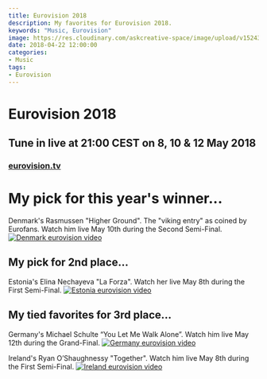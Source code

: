 ```yaml
---
title: Eurovision 2018
description: My favorites for Eurovision 2018.
keywords: "Music, Eurovision"
image: https://res.cloudinary.com/askcreative-space/image/upload/v1524386303/Optimized-eurovision2018_fghtww.jpg
date: 2018-04-22 12:00:00
categories:
- Music
tags:
- Eurovision
---
```

# Eurovision 2018

## Tune in live at 21:00 CEST on 8, 10 & 12 May 2018
### [eurovision.tv](https://eurovision.tv/)

# My pick for this year's winner...
Denmark's Rasmussen "Higher Ground". The "viking entry" as coined by Eurofans.
Watch him live May 10th during the Second Semi-Final. 
[![Denmark eurovision video](http://img.youtube.com/vi/XmboaW4N56A/0.jpg)](http://www.youtube.com/watch?v=XmboaW4N56A "Denmark")

## My pick for 2nd place...
Estonia's Elina Nechayeva "La Forza".
Watch her live May 8th during the First Semi-Final.
[![Estonia eurovision video](http://img.youtube.com/vi/76KOUIfDry8/0.jpg)](http://www.youtube.com/watch?v=76KOUIfDry8 "Estonia")

## My tied favorites for 3rd place...
Germany's Michael Schulte “You Let Me Walk Alone”.
Watch him live May 12th during the Grand-Final.
[![Germany eurovision video](http://img.youtube.com/vi/GxP3WlahA_g/0.jpg)](http://www.youtube.com/watch?v=GxP3WlahA_g "Germany")

Ireland's Ryan O’Shaughnessy "Together".
Watch him live May 8th during the First Semi-Final.
[![Ireland eurovision video](http://img.youtube.com/vi/lod7tMM-LCM/0.jpg)](http://www.youtube.com/watch?v=lod7tMM-LCM "Ireland")